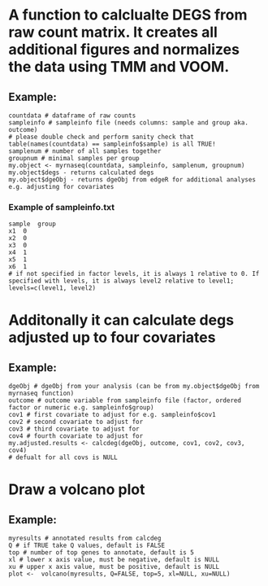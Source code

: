 # A function to calclualte DEGS from raw count matrix. It creates all additional figures and normalizes the data using TMM and VOOM.
## Example:
```
countdata # dataframe of raw counts
sampleinfo # sampleinfo file (needs columns: sample and group aka. outcome)
# please double check and perform sanity check that table(names(countdata) == sampleinfo$sample) is all TRUE!
samplenum # number of all samples together
groupnum # minimal samples per group
my.object <- myrnaseq(countdata, sampleinfo, samplenum, groupnum)
my.object$degs - returns calculated degs
my.object$dgeObj - returns dgeObj from edgeR for additional analyses e.g. adjusting for covariates
```
### Example of sampleinfo.txt
```
sample  group
x1  0
x2  0
x3  0
x4  1
x5  1
x6  1
# if not specified in factor levels, it is always 1 relative to 0. If specified with levels, it is always level2 relative to level1; levels=c(level1, level2) 
```
# Additonally it can calculate degs adjusted up to four covariates
## Example:
```
dgeObj # dgeObj from your analysis (can be from my.object$dgeObj from myrnaseq function)
outcome # outcome variable from sampleinfo file (factor, ordered factor or numeric e.g. sampleinfo$group)
cov1 # first covariate to adjust for e.g. sampleinfo$cov1
cov2 # second covariate to adjust for
cov3 # third covariate to adjust for
cov4 # fourth covariate to adjust for
my.adjusted.results <- calcdeg(dgeObj, outcome, cov1, cov2, cov3, cov4)
# defualt for all covs is NULL
```
# Draw a volcano plot
## Example:
```
myresults # annotated results from calcdeg
Q # if TRUE take Q values, default is FALSE
top # number of top genes to annotate, default is 5
xl # lower x axis value, must be negative, default is NULL
xu # upper x axis value, must be positive, default is NULL
plot <-  volcano(myresults, Q=FALSE, top=5, xl=NULL, xu=NULL)
```
